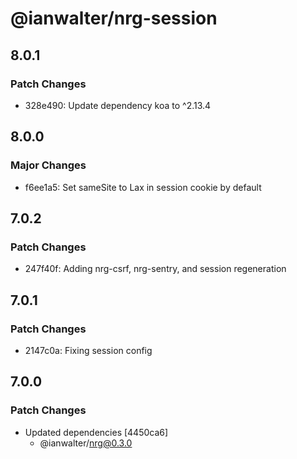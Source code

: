 # @ianwalter/nrg-session

## 8.0.1

### Patch Changes

- 328e490: Update dependency koa to ^2.13.4

## 8.0.0

### Major Changes

- f6ee1a5: Set sameSite to Lax in session cookie by default

## 7.0.2

### Patch Changes

- 247f40f: Adding nrg-csrf, nrg-sentry, and session regeneration

## 7.0.1

### Patch Changes

- 2147c0a: Fixing session config

## 7.0.0

### Patch Changes

- Updated dependencies [4450ca6]
  - @ianwalter/nrg@0.3.0
